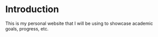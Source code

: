 # Introduction
This is my personal website that I will be using to showcase academic goals, progress, etc. 
